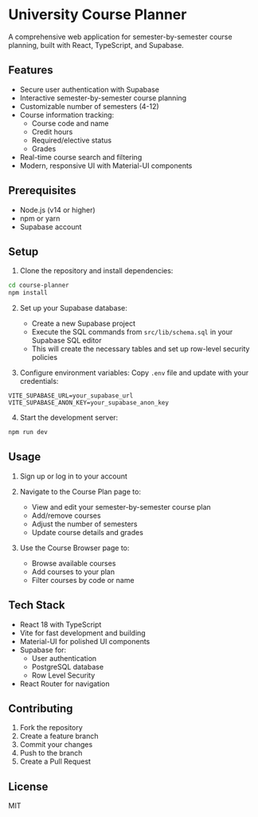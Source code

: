 # University Course Planner

A comprehensive web application for semester-by-semester course planning, built with React, TypeScript, and Supabase.

## Features

- Secure user authentication with Supabase
- Interactive semester-by-semester course planning
- Customizable number of semesters (4-12)
- Course information tracking:
  - Course code and name
  - Credit hours
  - Required/elective status
  - Grades
- Real-time course search and filtering
- Modern, responsive UI with Material-UI components

## Prerequisites

- Node.js (v14 or higher)
- npm or yarn
- Supabase account

## Setup

1. Clone the repository and install dependencies:
```bash
cd course-planner
npm install
```

2. Set up your Supabase database:
   - Create a new Supabase project
   - Execute the SQL commands from `src/lib/schema.sql` in your Supabase SQL editor
   - This will create the necessary tables and set up row-level security policies

3. Configure environment variables:
   Copy `.env` file and update with your credentials:
```
VITE_SUPABASE_URL=your_supabase_url
VITE_SUPABASE_ANON_KEY=your_supabase_anon_key
```

4. Start the development server:
```bash
npm run dev
```

## Usage

1. Sign up or log in to your account
2. Navigate to the Course Plan page to:
   - View and edit your semester-by-semester course plan
   - Add/remove courses
   - Adjust the number of semesters
   - Update course details and grades

3. Use the Course Browser page to:
   - Browse available courses
   - Add courses to your plan
   - Filter courses by code or name

## Tech Stack

- React 18 with TypeScript
- Vite for fast development and building
- Material-UI for polished UI components
- Supabase for:
  - User authentication
  - PostgreSQL database
  - Row Level Security
- React Router for navigation

## Contributing

1. Fork the repository
2. Create a feature branch
3. Commit your changes
4. Push to the branch
5. Create a Pull Request

## License

MIT

